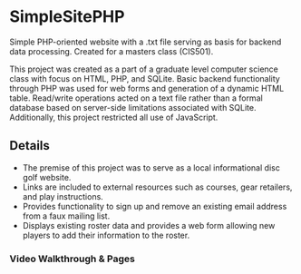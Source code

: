 # SimpleSitePHP
Simple PHP-oriented website with a .txt file serving as basis for backend data processing. Created for a masters class (CIS501).

This project was created as a part of a graduate level computer science class with focus on HTML, PHP, and SQLite. Basic backend functionality through PHP was used for web forms and generation of a dynamic HTML table. Read/write operations acted on a text file rather than a formal database based on server-side limitations associated with SQLite. Additionally, this project restricted all use of JavaScript.

## Details
- The premise of this project was to serve as a local informational disc golf website.
- Links are included to external resources such as courses, gear retailers, and play instructions.
- Provides functionality to sign up and remove an existing email address from a faux mailing list.
- Displays existing roster data and provides a web form allowing new players to add their information to the roster.

### Video Walkthrough & Pages